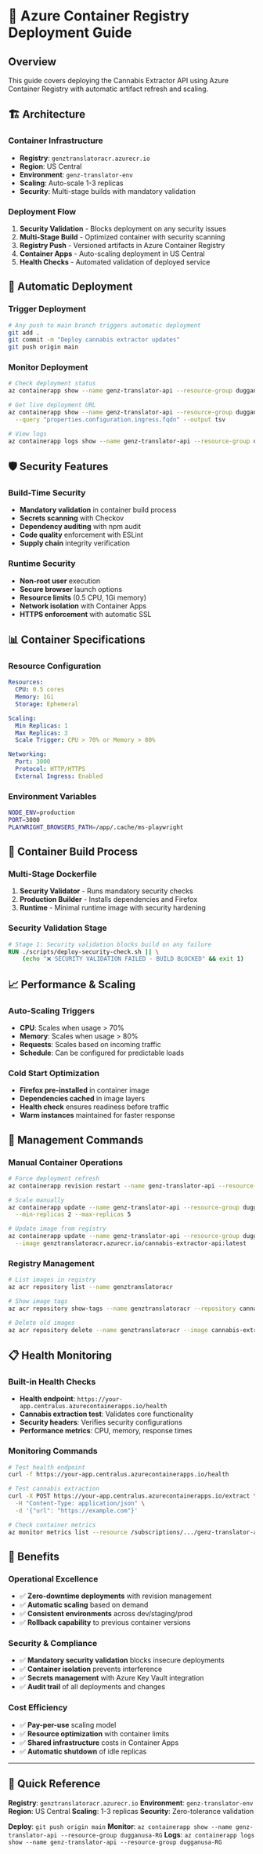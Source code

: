 # 🚀 Azure Container Registry Deployment Guide

## Overview

This guide covers deploying the Cannabis Extractor API using Azure Container Registry with automatic artifact refresh and scaling.

## 🏗️ Architecture

### **Container Infrastructure**
- **Registry**: `genztranslatoracr.azurecr.io`
- **Region**: US Central
- **Environment**: `genz-translator-env`
- **Scaling**: Auto-scale 1-3 replicas
- **Security**: Multi-stage builds with mandatory validation

### **Deployment Flow**
1. **Security Validation** - Blocks deployment on any security issues
2. **Multi-Stage Build** - Optimized container with security scanning
3. **Registry Push** - Versioned artifacts in Azure Container Registry
4. **Container Apps** - Auto-scaling deployment in US Central
5. **Health Checks** - Automated validation of deployed service

## 🔄 Automatic Deployment

### **Trigger Deployment**
```bash
# Any push to main branch triggers automatic deployment
git add .
git commit -m "Deploy cannabis extractor updates"
git push origin main
```

### **Monitor Deployment**
```bash
# Check deployment status
az containerapp show --name genz-translator-api --resource-group dugganusa-RG

# Get live deployment URL
az containerapp show --name genz-translator-api --resource-group dugganusa-RG \
  --query "properties.configuration.ingress.fqdn" --output tsv

# View logs
az containerapp logs show --name genz-translator-api --resource-group dugganusa-RG
```

## 🛡️ Security Features

### **Build-Time Security**
- **Mandatory validation** in container build process
- **Secrets scanning** with Checkov
- **Dependency auditing** with npm audit
- **Code quality** enforcement with ESLint
- **Supply chain** integrity verification

### **Runtime Security**
- **Non-root user** execution
- **Secure browser** launch options
- **Resource limits** (0.5 CPU, 1Gi memory)
- **Network isolation** with Container Apps
- **HTTPS enforcement** with automatic SSL

## 📊 Container Specifications

### **Resource Configuration**
```yaml
Resources:
  CPU: 0.5 cores
  Memory: 1Gi
  Storage: Ephemeral

Scaling:
  Min Replicas: 1
  Max Replicas: 3
  Scale Trigger: CPU > 70% or Memory > 80%

Networking:
  Port: 3000
  Protocol: HTTP/HTTPS
  External Ingress: Enabled
```

### **Environment Variables**
```bash
NODE_ENV=production
PORT=3000
PLAYWRIGHT_BROWSERS_PATH=/app/.cache/ms-playwright
```

## 🚀 Container Build Process

### **Multi-Stage Dockerfile**
1. **Security Validator** - Runs mandatory security checks
2. **Production Builder** - Installs dependencies and Firefox
3. **Runtime** - Minimal runtime image with security hardening

### **Security Validation Stage**
```dockerfile
# Stage 1: Security validation blocks build on any failure
RUN ./scripts/deploy-security-check.sh || \
    (echo "❌ SECURITY VALIDATION FAILED - BUILD BLOCKED" && exit 1)
```

## 📈 Performance & Scaling

### **Auto-Scaling Triggers**
- **CPU**: Scales when usage > 70%
- **Memory**: Scales when usage > 80%
- **Requests**: Scales based on incoming traffic
- **Schedule**: Can be configured for predictable loads

### **Cold Start Optimization**
- **Firefox pre-installed** in container image
- **Dependencies cached** in image layers
- **Health check** ensures readiness before traffic
- **Warm instances** maintained for faster response

## 🔧 Management Commands

### **Manual Container Operations**
```bash
# Force deployment refresh
az containerapp revision restart --name genz-translator-api --resource-group dugganusa-RG

# Scale manually
az containerapp update --name genz-translator-api --resource-group dugganusa-RG \
  --min-replicas 2 --max-replicas 5

# Update image from registry
az containerapp update --name genz-translator-api --resource-group dugganusa-RG \
  --image genztranslatoracr.azurecr.io/cannabis-extractor-api:latest
```

### **Registry Management**
```bash
# List images in registry
az acr repository list --name genztranslatoracr

# Show image tags
az acr repository show-tags --name genztranslatoracr --repository cannabis-extractor-api

# Delete old images
az acr repository delete --name genztranslatoracr --image cannabis-extractor-api:old-tag
```

## 📋 Health Monitoring

### **Built-in Health Checks**
- **Health endpoint**: `https://your-app.centralus.azurecontainerapps.io/health`
- **Cannabis extraction test**: Validates core functionality
- **Security headers**: Verifies security configurations
- **Performance metrics**: CPU, memory, response times

### **Monitoring Commands**
```bash
# Test health endpoint
curl -f https://your-app.centralus.azurecontainerapps.io/health

# Test cannabis extraction
curl -X POST https://your-app.centralus.azurecontainerapps.io/extract \
  -H "Content-Type: application/json" \
  -d '{"url": "https://example.com"}'

# Check container metrics
az monitor metrics list --resource /subscriptions/.../genz-translator-api
```

## 🎯 Benefits

### **Operational Excellence**
- ✅ **Zero-downtime deployments** with revision management
- ✅ **Automatic scaling** based on demand
- ✅ **Consistent environments** across dev/staging/prod
- ✅ **Rollback capability** to previous container versions

### **Security & Compliance**
- ✅ **Mandatory security validation** blocks insecure deployments
- ✅ **Container isolation** prevents interference
- ✅ **Secrets management** with Azure Key Vault integration
- ✅ **Audit trail** of all deployments and changes

### **Cost Efficiency**
- ✅ **Pay-per-use** scaling model
- ✅ **Resource optimization** with container limits
- ✅ **Shared infrastructure** costs in Container Apps
- ✅ **Automatic shutdown** of idle replicas

---

## 🔑 Quick Reference

**Registry**: `genztranslatoracr.azurecr.io`
**Environment**: `genz-translator-env`
**Region**: US Central
**Scaling**: 1-3 replicas
**Security**: Zero-tolerance validation

**Deploy**: `git push origin main`
**Monitor**: `az containerapp show --name genz-translator-api --resource-group dugganusa-RG`
**Logs**: `az containerapp logs show --name genz-translator-api --resource-group dugganusa-RG`